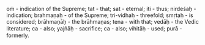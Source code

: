 oṁ - indication of the Supreme; tat - that; sat - eternal; iti - thus; nirdeśaḥ - indication; brahmaṇaḥ - of the Supreme; tri-vidhaḥ - threefold; smṛtaḥ - is considered; brāhmaṇāḥ - the brāhmaṇas; tena - with that; vedāḥ - the Vedic literature; ca - also; yajñāḥ - sacriﬁce; ca - also; vihitāḥ - used; purā - formerly.
